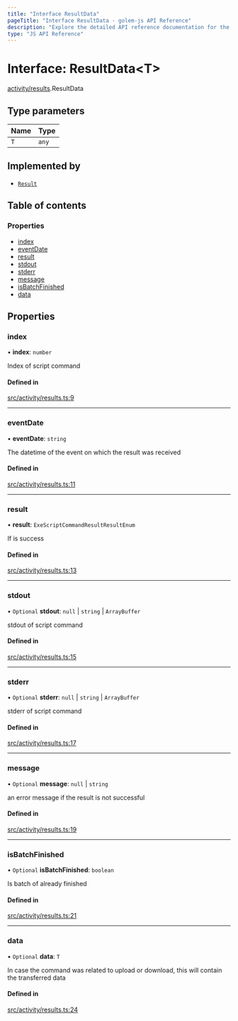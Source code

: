 ```yaml
---
title: "Interface ResultData"
pageTitle: "Interface ResultData - golem-js API Reference"
description: "Explore the detailed API reference documentation for the Interface ResultData within the golem-js SDK for the Golem Network."
type: "JS API Reference"
---
```

# Interface: ResultData\<T\>

[activity/results](../modules/activity_results).ResultData

## Type parameters

| Name | Type |
| :------ | :------ |
| `T` | `any` |

## Implemented by

- [`Result`](../classes/activity_results.Result)

## Table of contents

### Properties

- [index](activity_results.ResultData#index)
- [eventDate](activity_results.ResultData#eventdate)
- [result](activity_results.ResultData#result)
- [stdout](activity_results.ResultData#stdout)
- [stderr](activity_results.ResultData#stderr)
- [message](activity_results.ResultData#message)
- [isBatchFinished](activity_results.ResultData#isbatchfinished)
- [data](activity_results.ResultData#data)

## Properties

### index

• **index**: `number`

Index of script command

#### Defined in

[src/activity/results.ts:9](https://github.com/golemfactory/golem-js/blob/d4f6a75/src/activity/results.ts#L9)

___

### eventDate

• **eventDate**: `string`

The datetime of the event on which the result was received

#### Defined in

[src/activity/results.ts:11](https://github.com/golemfactory/golem-js/blob/d4f6a75/src/activity/results.ts#L11)

___

### result

• **result**: `ExeScriptCommandResultResultEnum`

If is success

#### Defined in

[src/activity/results.ts:13](https://github.com/golemfactory/golem-js/blob/d4f6a75/src/activity/results.ts#L13)

___

### stdout

• `Optional` **stdout**: ``null`` \| `string` \| `ArrayBuffer`

stdout of script command

#### Defined in

[src/activity/results.ts:15](https://github.com/golemfactory/golem-js/blob/d4f6a75/src/activity/results.ts#L15)

___

### stderr

• `Optional` **stderr**: ``null`` \| `string` \| `ArrayBuffer`

stderr of script command

#### Defined in

[src/activity/results.ts:17](https://github.com/golemfactory/golem-js/blob/d4f6a75/src/activity/results.ts#L17)

___

### message

• `Optional` **message**: ``null`` \| `string`

an error message if the result is not successful

#### Defined in

[src/activity/results.ts:19](https://github.com/golemfactory/golem-js/blob/d4f6a75/src/activity/results.ts#L19)

___

### isBatchFinished

• `Optional` **isBatchFinished**: `boolean`

Is batch of already finished

#### Defined in

[src/activity/results.ts:21](https://github.com/golemfactory/golem-js/blob/d4f6a75/src/activity/results.ts#L21)

___

### data

• `Optional` **data**: `T`

In case the command was related to upload or download, this will contain the transferred data

#### Defined in

[src/activity/results.ts:24](https://github.com/golemfactory/golem-js/blob/d4f6a75/src/activity/results.ts#L24)
